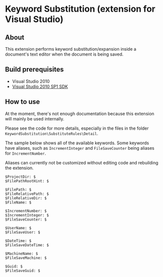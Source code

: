 # Keyword Substitution (extension for Visual Studio)

## About

This extension performs keyword substitution/expansion inside a document's text editor when the document is being saved.

## Build prerequisites
- Visual Studio 2010
- [Visual Studio 2010 SP1 SDK](http://www.microsoft.com/en-us/download/details.aspx?id=21835)

## How to use

At the moment, there's not enough documentation because this extension will mainly be used internally.

Please see the code for more details, especially in the files in the folder `KeywordSubstitution\SubstituteRules\Detail`.

The sample below shows all of the available keywords. Some keywords have aliases, such as `IncrementInteger`  and `FileSaveCounter` being aliases for `IncrementNumber`.

Aliases can currently not be customized without editing code and rebuilding the extension. 

	$ProjectDir: $
	$FilePathRootHint: $
	
	$FilePath: $
	$FileRelativePath: $
	$FileRelativeDir: $
	$FileName: $
	
	$IncrementNumber: $
	$IncrementInteger: $
	$FileSaveCounter: $
	
	$UserName: $
	$FileSaveUser: $
	
	$DateTime: $
	$FileSaveDateTime: $
	
	$MachineName: $
	$FileSaveMachine: $
	
	$Guid: $
	$FileSaveGuid: $
